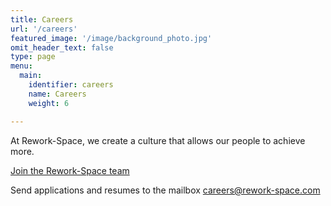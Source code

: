 ```yaml
---
title: Careers
url: '/careers'
featured_image: '/image/background_photo.jpg'
omit_header_text: false
type: page
menu:
  main:
    identifier: careers
    name: Careers
    weight: 6

---
```


At Rework-Space, we create a culture that allows our people to achieve more.

[Join the Rework-Space team](https://ua.rework-space.com/careers#h.kco3zfms5hv6)

Send applications and resumes to the mailbox careers@rework-space.com
